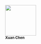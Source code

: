 <a href="https://github.com/x2583319">
   <img src="https://avatars.githubusercontent.com/u/91314266?v=4?s=100" 
width="100px;" alt=""/>
   <br /><sub><b>Xuan Chen</b></sub>
</a>

